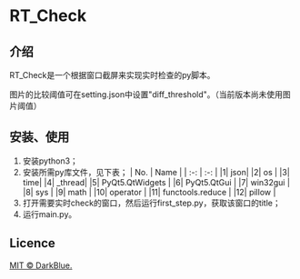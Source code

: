 # RT_Check

## 介绍

RT_Check是一个根据窗口截屏来实现实时检查的py脚本。

图片的比较阈值可在setting.json中设置"diff_threshold"。（当前版本尚未使用图片阈值）

## 安装、使用

1. 安装python3；
2. 安装所需py库文件，见下表；
   | No. | Name |
   | :-: | :-: |
   |1| json|
   |2| os |
   |3| time|
   |4| _thread|
   |5| PyQt5.QtWidgets |
   |6| PyQt5.QtGui |
   |7| win32gui |
   |8| sys |
   |9| math |
   |10| operator |
   |11| functools.reduce |
   |12| pillow |
3. 打开需要实时check的窗口，然后运行first_step.py，获取该窗口的title；
4. 运行main.py。

## Licence

[MIT © DarkBlue.](./LICENSE)

